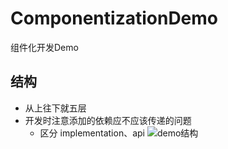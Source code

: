 # ComponentizationDemo
组件化开发Demo

## 结构
* 从上往下就五层
* 开发时注意添加的依赖应不应该传递的问题
  * 区分 implementation、api
![demo结构](https://github.com/Richard102828/ComponentizationDemo/blob/master/%E7%BB%84%E4%BB%B6%E5%8C%96%E5%BC%80%E5%8F%91%E7%BB%93%E6%9E%84.png)
